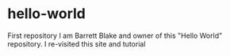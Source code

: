 # hello-world
First repository
I am Barrett Blake and owner of this "Hello World" repository.
I re-visited this site and tutorial
